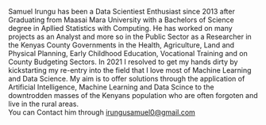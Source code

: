Samuel Irungu has been a Data Scientiest Enthusiast since 2013 after Graduating from Maasai Mara University with a Bachelors of Science degree in Apllied Statistics with Computing. 
He has worked on many projects as an Analyst and more so in the  Public Sector as a Researcher in the Kenyas County Governments in the Health, Agriculture, Land and Physical Planning, Early Childhood Education, Vocational Training and on County Budgeting Sectors. 
In 2021 I resolved to get my hands dirty by kickstarting my re-entry into the field that I love most of Machine Learning and Data Science. My aim is to offer solutions through the application of Artificial Intelligence, Machine Learning and Data Scince to the downtrodden masses of the Kenyans population who are often forgoten and live in the rural areas.   
You can Contact him through
irungusamuel0@gmail.com 
